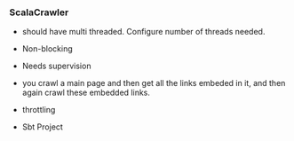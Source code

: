 ### ScalaCrawler

- should have multi threaded. Configure number of threads needed.

- Non-blocking

- Needs supervision

- you crawl a main page and then get all the links embeded in it, and then again crawl these embedded links.

- throttling

- Sbt Project
